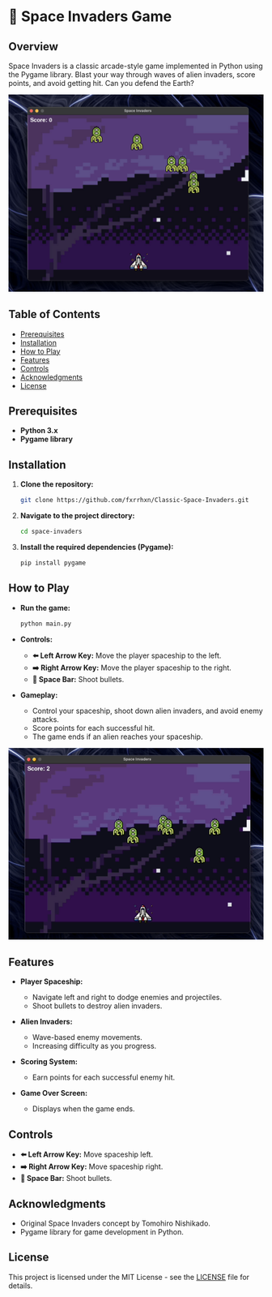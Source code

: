 # 🚀 Space Invaders Game

## Overview

Space Invaders is a classic arcade-style game implemented in Python using the Pygame library. Blast your way through waves of alien invaders, score points, and avoid getting hit. Can you defend the Earth?

![Space Invaders Screenshot](screenshot.png)

## Table of Contents

- [Prerequisites](#prerequisites)
- [Installation](#installation)
- [How to Play](#how-to-play)
- [Features](#features)
- [Controls](#controls)
- [Acknowledgments](#acknowledgments)
- [License](#license)

## Prerequisites

- **Python 3.x**
- **Pygame library**

## Installation

1. **Clone the repository:**

   ```bash
   git clone https://github.com/fxrrhxn/Classic-Space-Invaders.git
   ```

2. **Navigate to the project directory:**

   ```bash
   cd space-invaders
   ```

3. **Install the required dependencies (Pygame):**

   ```bash
   pip install pygame
   ```

## How to Play

- **Run the game:**

  ```bash
  python main.py
  ```

- **Controls:**

  - **⬅️ Left Arrow Key:** Move the player spaceship to the left.
  - **➡️ Right Arrow Key:** Move the player spaceship to the right.
  - **🚀 Space Bar:** Shoot bullets.

- **Gameplay:**
  - Control your spaceship, shoot down alien invaders, and avoid enemy attacks.
  - Score points for each successful hit.
  - The game ends if an alien reaches your spaceship.

![Gameplay Demo](gameplay.gif)

## Features

- **Player Spaceship:**

  - Navigate left and right to dodge enemies and projectiles.
  - Shoot bullets to destroy alien invaders.

- **Alien Invaders:**

  - Wave-based enemy movements.
  - Increasing difficulty as you progress.

- **Scoring System:**

  - Earn points for each successful enemy hit.

- **Game Over Screen:**
  - Displays when the game ends.

## Controls

- **⬅️ Left Arrow Key:** Move spaceship left.
- **➡️ Right Arrow Key:** Move spaceship right.
- **🚀 Space Bar:** Shoot bullets.

## Acknowledgments

- Original Space Invaders concept by Tomohiro Nishikado.
- Pygame library for game development in Python.

## License

This project is licensed under the MIT License - see the [LICENSE](LICENSE) file for details.
